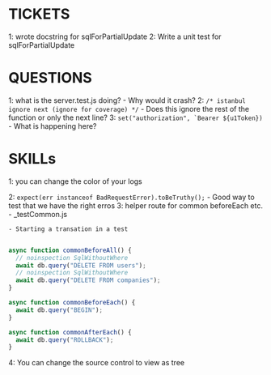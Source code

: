 # TICKETS
1: wrote docstring for sqlForPartialUpdate
2: Write a unit test for sqlForPartialUpdate



# QUESTIONS
1: what is the server.test.js doing?
    - Why would it crash?
2: `/* istanbul ignore next (ignore for coverage) */`
    - Does this ignore the rest of the function or only the next line?
3: ```set("authorization", `Bearer ${u1Token})```
    - What is happening here?

# SKILLs
1: you can change the color of your logs

2: `expect(err instanceof BadRequestError).toBeTruthy();`
    - Good way to test that we have the right erros
3: helper route for common beforeEach etc.
    - _testCommon.js

    - Starting a transation in a test
``` js

async function commonBeforeAll() {
  // noinspection SqlWithoutWhere
  await db.query("DELETE FROM users");
  // noinspection SqlWithoutWhere
  await db.query("DELETE FROM companies");
}

async function commonBeforeEach() {
  await db.query("BEGIN");
}

async function commonAfterEach() {
  await db.query("ROLLBACK");
}
```

4: You can change the source control to view as tree